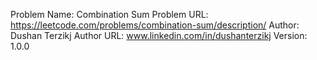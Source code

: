 Problem Name: Combination Sum
Problem URL: https://leetcode.com/problems/combination-sum/description/
Author: Dushan Terzikj
Author URL: www.linkedin.com/in/dushanterzikj
Version: 1.0.0